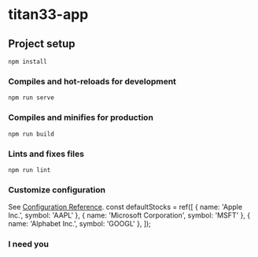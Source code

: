 # titan33-app

## Project setup
```
npm install
```

### Compiles and hot-reloads for development
```
npm run serve
```

### Compiles and minifies for production
```
npm run build
```

### Lints and fixes files
```
npm run lint
```

### Customize configuration
See [Configuration Reference](https://cli.vuejs.org/config/).
const defaultStocks = ref([
  { name: 'Apple Inc.', symbol: 'AAPL' },
  { name: 'Microsoft Corporation', symbol: 'MSFT' },
  { name: 'Alphabet Inc.', symbol: 'GOOGL' },
]);

### I need you

